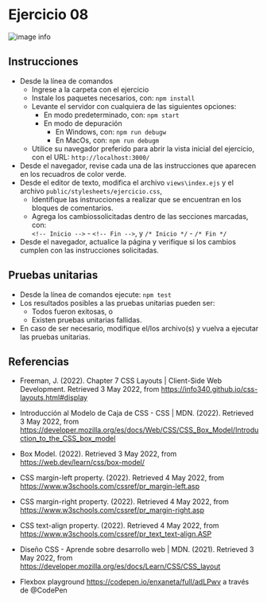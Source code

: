 # Ejercicio 08

![image info](images/ejercicio02.png)

## Instrucciones

* Desde la línea de comandos
	+ Ingrese a la carpeta con el ejercicio
	+ Instale los paquetes necesarios, con: `npm install`
	+ Levante el servidor con cualquiera de las siguientes opciones:
		- En modo predeterminado, con: `npm start`
		- En modo de depuración 
			+ En Windows, con: `npm run debugw`
			+ En MacOs, con: `npm run debugm`
	+ Utilice su navegador preferido para abrir la vista inicial del ejercicio, con el URL: `http://localhost:3000/`
* Desde el navegador, revise cada una de las instrucciones que aparecen en los recuadros de color verde.
* Desde el editor de texto, modifica el archivo `views\index.ejs` y el archivo `public/stylesheets/ejercicio.css`, 
	+ Identifique las instrucciones a realizar que se encuentran en los bloques de comentarios.
	+ Agrega los cambiossolicitadas dentro de las secciones marcadas, con:  
	`<!-- Inicio -->` - `<!-- Fin -->`, y `/* Inicio */` - `/* Fin */`
* Desde el navegador, actualice la página y verifique si los cambios cumplen con las instrucciones solicitadas.

## Pruebas unitarias

* Desde la línea de comandos ejecute: `npm test`
* Los resultados posibles a las pruebas unitarias pueden ser: 
	+ Todos fueron exitosas, o
	+ Existen pruebas unitarias fallidas.
* En caso de ser necesario, modifique el/los archivo(s) y vuelva a ejecutar las pruebas unitarias. 

## Referencias 

* Freeman, J. (2022). Chapter 7 CSS Layouts | Client-Side Web Development. Retrieved 3 May 2022, from https://info340.github.io/css-layouts.html#display
* Introducción al Modelo de Caja de CSS - CSS | MDN. (2022). Retrieved 3 May 2022, from https://developer.mozilla.org/es/docs/Web/CSS/CSS_Box_Model/Introduction_to_the_CSS_box_model
* Box Model. (2022). Retrieved 3 May 2022, from https://web.dev/learn/css/box-model/

* CSS margin-left property. (2022). Retrieved 4 May 2022, from https://www.w3schools.com/cssref/pr_margin-left.asp
* CSS margin-right property. (2022). Retrieved 4 May 2022, from https://www.w3schools.com/cssref/pr_margin-right.asp
* CSS text-align property. (2022). Retrieved 4 May 2022, from https://www.w3schools.com/cssref/pr_text_text-align.ASP

* Diseño CSS - Aprende sobre desarrollo web | MDN. (2021). Retrieved 3 May 2022, from https://developer.mozilla.org/es/docs/Learn/CSS/CSS_layout
* Flexbox playground https://codepen.io/enxaneta/full/adLPwv a través de @CodePen 